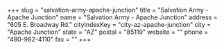 +++
slug = "salvation-army-apache-junction"
title = "Salvation Army - Apache Junction"
name = "Salvation Army - Apache Junction"
address = "605 E. Broadway Rd."
cityIndexKey = "city-az-apache-junction"
city = "Apache Junction"
state = "AZ"
postal = "85119"
website = ""
phone = "480-982-4110"
fax = ""
+++
